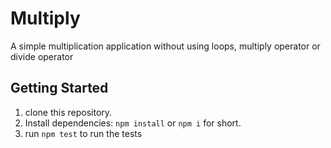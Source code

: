 # Multiply
A simple multiplication application without using loops, multiply operator or divide operator 

## Getting Started

1.  clone this repository.
2.  Install dependencies: `npm install` or `npm i` for short.
3.  run `npm test` to run the tests

